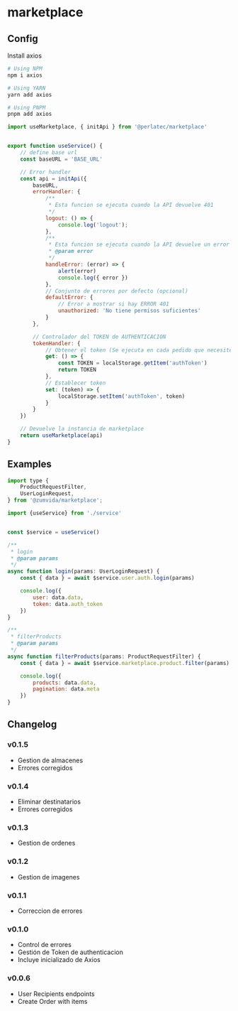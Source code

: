 # marketplace

## Config

Install axios

```sh
# Using NPM
npm i axios

# Using YARN
yarn add axios

# Using PNPM
pnpm add axios

```

```js
import useMarketplace, { initApi } from '@perlatec/marketplace'


export function useService() {
	// define base url
	const baseURL = 'BASE_URL'

	// Error handler
	const api = initApi({
		baseURL,
		errorHandler: {
			/**
			 * Esta funcion se ejecuta cuando la API devuelve 401
			 */
			logout: () => {
				console.log('logout');
			},
			/**
			 * Esta funcion se ejecuta cuando la API devuelve un error 4xx o 5xx
			 * @param error 
			 */
			handleError: (error) => {
				alert(error)
				console.log({ error })
			},
			// Conjunto de errores por defecto (opcional)
			defaultError: {
				// Error a mostrar si hay ERROR 401
				unauthorized: 'No tiene permisos suficientes'
			}
		},

		// Controlador del TOKEN de AUTHENTICACION
		tokenHandler: {
			// Obtener el token (Se ejecuta en cada pedido que necesite authenticacion)
			get: () => {
				const TOKEN = localStorage.getItem('authToken')
				return TOKEN
			},
			// Establecer token
			set: (token) => {
				localStorage.setItem('authToken', token)
			}
		}
	})

	// Devuelve la instancia de marketplace
	return useMarketplace(api)
}

```


## Examples

```js
import type { 
	ProductRequestFilter,
	UserLoginRequest,
} from '@zumvida/marketplace';

import {useService} from './service'


const $service = useService()

/**
 * login
 * @param params 
 */
async function login(params: UserLoginRequest) {
	const { data } = await $service.user.auth.login(params)

	console.log({
		user: data.data,
		token: data.auth_token
	})
}

/**
 * filterProducts
 * @param params 
 */
async function filterProducts(params: ProductRequestFilter) {
	const { data } = await $service.marketplace.product.filter(params)

	console.log({
		products: data.data,
		pagination: data.meta
	})
}
```

## Changelog

### v0.1.5
- Gestion de almacenes
- Errores corregidos

### v0.1.4
- Eliminar destinatarios
- Errores corregidos

### v0.1.3
- Gestion de ordenes

### v0.1.2
- Gestion de imagenes

### v0.1.1
- Correccion de errores

### v0.1.0
- Control de errores
- Gestión de Token de authenticacion
- Incluye inicializado de Axios

### v0.0.6
- User Recipients endpoints
- Create Order with items